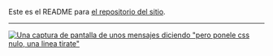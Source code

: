 Este es el README para [el repositorio del sitio](https://github.com/catdevnull/nulo.ar).

---

[![Una captura de pantalla de unos mensajes diciendo "pero ponele css nulo, una linea tirate"](src/assets/pero%20ponele%20css.png)](https://copiona.com)
